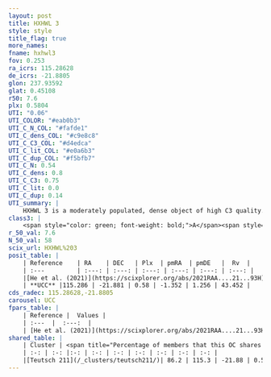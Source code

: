 ```yaml
---
layout: post
title: HXHWL 3
style: style
title_flag: true
more_names: 
fname: hxhwl3
fov: 0.253
ra_icrs: 115.28628
de_icrs: -21.8805
glon: 237.93592
glat: 0.45108
r50: 7.6
plx: 0.5804
UTI: "0.06"
UTI_COLOR: "#eab0b3"
UTI_C_N_COL: "#fafde1"
UTI_C_dens_COL: "#c9e8c8"
UTI_C_C3_COL: "#d4edca"
UTI_C_lit_COL: "#e0a6b3"
UTI_C_dup_COL: "#f5bfb7"
UTI_C_N: 0.54
UTI_C_dens: 0.8
UTI_C_C3: 0.75
UTI_C_lit: 0.0
UTI_C_dup: 0.14
UTI_summary: |
    HXHWL 3 is a moderately populated, dense object of high C3 quality. It is rarely studied in the literature.<br><br><span style="color: #99180f; font-weight: bold;">Warning: </span>This is likely a duplicate object, which shares a large percentage of members with at least one previously reported entry.
class3: |
    <span style="color: green; font-weight: bold;">A</span><span style="color: #FFC300; font-weight: bold;">B</span>
r_50_val: 7.6
N_50_val: 58
scix_url: HXHWL%203
posit_table: |
    | Reference    | RA    | DEC   | Plx  | pmRA  | pmDE   |  Rv  |
    | :---         | :---: | :---: | :---: | :---: | :---: | :---: |
    |[He et al. (2021)](https://scixplorer.org/abs/2021RAA....21...93H) | 115.274 | -21.855 | 0.55 | -1.38 | 1.24 | -- |
    | **UCC** |115.286 | -21.881 | 0.58 | -1.352 | 1.256 | 43.452 | 
cds_radec: 115.28628,-21.8805
carousel: UCC
fpars_table: |
    | Reference |  Values |
    | :---  |  :---:  |
    | [He et al. (2021)](https://scixplorer.org/abs/2021RAA....21...93H) | `AG=0.6, m-M=11.4, logAge=8.36, Z=0.026` |
shared_table: |
    | Cluster | <span title="Percentage of members that this OC shares with the ones listed">%</span>   | RA   | DEC   | Plx   | pmRA  | pmDE  | Rv | UTI |
    | :-: | :-: |:-: | :-: | :-: | :-: | :-: | :-: | :-: |
    |[Teutsch 211](/_clusters/teutsch211/)| 86.2 | 115.3 | -21.88 | 0.58 | -1.36 | 1.28 | 44.18 |0.63 |
---
```

